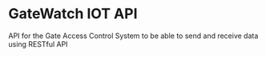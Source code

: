# GateWatch IOT API

<p>API for the Gate Access Control System to be able to send and receive data using RESTful API</p>
